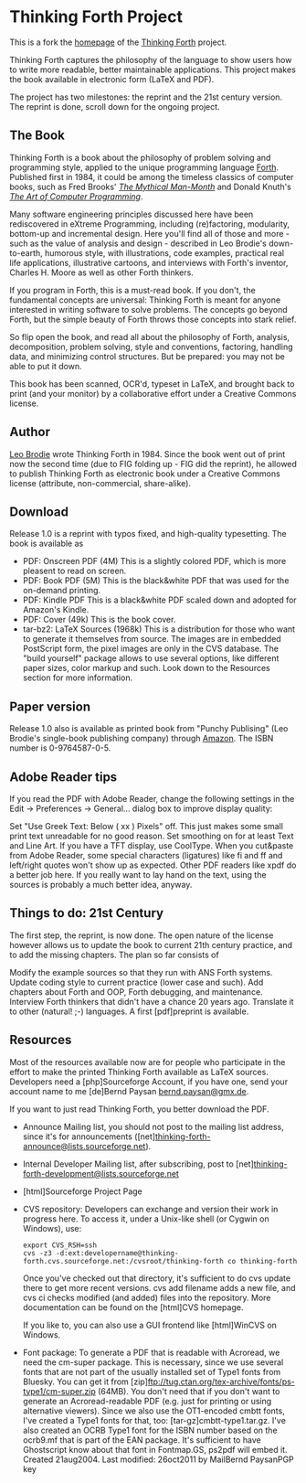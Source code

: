 # Thinking Forth Project
This is a fork the [homepage] of the [Thinking Forth] project.

Thinking Forth captures the philosophy of the language to show users how to write more readable, better maintainable applications. This project makes the book available in electronic form (LaTeX and PDF).

The project has two milestones: the reprint and the 21st century version. The reprint is done, scroll down for the ongoing project.

## The Book
Thinking Forth is a book about the philosophy of problem solving and programming style, applied to the unique programming language [Forth]. Published first in 1984, it could be among the timeless classics of computer books, such as Fred Brooks' _[The Mythical Man-Month]_ and Donald Knuth's _[The Art of Computer Programming]_.

Many software engineering principles discussed here have been rediscovered in eXtreme Programming, including (re)factoring, modularity, bottom-up and incremental design. Here you'll find all of those and more - such as the value of analysis and design - described in Leo Brodie's down-to-earth, humorous style, with illustrations, code examples, practical real life applications, illustrative cartoons, and interviews with Forth's inventor, Charles H. Moore as well as other Forth thinkers.

If you program in Forth, this is a must-read book. If you don't, the fundamental concepts are universal: Thinking Forth is meant for anyone interested in writing software to solve problems. The concepts go beyond Forth, but the simple beauty of Forth throws those concepts into stark relief.

So flip open the book, and read all about the philosophy of Forth, analysis, decomposition, problem solving, style and conventions, factoring, handling data, and minimizing control structures. But be prepared: you may not be able to put it down.

This book has been scanned, OCR'd, typeset in LaTeX, and brought back to print (and your monitor) by a collaborative effort under a Creative Commons license.

## Author
[Leo Brodie] wrote Thinking Forth in 1984. Since the book went out of print now the second time (due to FIG folding up - FIG did the reprint), he allowed to publish Thinking Forth as electronic book under a Creative Commons license (attribute, non-commercial, share-alike).

## Download
Release 1.0 is a reprint with typos fixed, and high-quality typesetting. The book is available as

- PDF: Onscreen PDF (4M) This is a slightly colored PDF, which is more pleasent to read on screen.
- PDF: Book PDF (5M) This is the black&white PDF that was used for the on-demand printing.
- PDF: Kindle PDF This is a black&white PDF scaled down and adopted for Amazon's Kindle.
- PDF: Cover (49k) This is the book cover.
- tar-bz2: LaTeX Sources (1968k) This is a distribution for those who want to generate it themselves from source. The images are in embedded PostScript form, the pixel images are only in the CVS database. The "build yourself" package allows to use several options, like different paper sizes, color markup and such. Look down to the Resources section for more information.

## Paper version
Release 1.0 also is available as printed book from "Punchy Publising" (Leo Brodie's single-book publishing company) through [Amazon]. The ISBN number is 0-9764587-0-5.

## Adobe Reader tips
If you read the PDF with Adobe Reader, change the following settings in the Edit -> Preferences -> General... dialog box to improve display quality:

Set "Use Greek Text: Below ( xx ) Pixels" off. This just makes some small print text unreadable for no good reason.
Set smoothing on for at least Text and Line Art. If you have a TFT display, use CoolType.
When you cut&paste from Adobe Reader, some special characters (ligatures) like fi and ff and left/right quotes won't show up as expected. Other PDF readers like xpdf do a better job here. If you really want to lay hand on the text, using the sources is probably a much better idea, anyway.

## Things to do: 21st Century
The first step, the reprint, is now done. The open nature of the license however allows us to update the book to current 21th century practice, and to add the missing chapters. The plan so far consists of

Modify the example sources so that they run with ANS Forth systems.
Update coding style to current practice (lower case and such).
Add chapters about Forth and OOP, Forth debugging, and maintenance.
Interview Forth thinkers that didn't have a chance 20 years ago.
Translate it to other (natural! ;-) languages.
A first [pdf]preprint is available.

## Resources
Most of the resources available now are for people who participate in the effort to make the printed Thinking Forth available as LaTeX sources. Developers need a [php]Sourceforge Account, if you have one, send your account name to me [de]Bernd Paysan <bernd.paysan@gmx.de>.

If you want to just read Thinking Forth, you better download the PDF.

- Announce Mailing list, you should not post to the mailing list address, since it's for announcements ([net]thinking-forth-announce@lists.sourceforge.net).
- Internal Developer Mailing list, after subscribing, post to [net]thinking-forth-development@lists.sourceforge.net
- [html]Sourceforge Project Page
- CVS repository: Developers can exchange and version their work in progress here. To access it, under a Unix-like shell (or Cygwin on Windows), use:

      export CVS_RSH=ssh  
      cvs -z3 -d:ext:developername@thinking-forth.cvs.sourceforge.net:/cvsroot/thinking-forth co thinking-forth
  
  Once you've checked out that directory, it's sufficient to do cvs update there to get more recent versions. cvs add filename adds a new file, and cvs ci checks modified (and added) files into the repository. More documentation can be found on the [html]CVS homepage.

  If you like to, you can also use a GUI frontend like [html]WinCVS on Windows.

- Font package: To generate a PDF that is readable with Acroread, we need the cm-super package. This is necessary, since we use several fonts that are not part of the usually installed set of Type1 fonts from Bluesky. You can get it from [zip]ftp://tug.ctan.org/tex-archive/fonts/ps-type1/cm-super.zip (64MB). You don't need that if you don't want to generate an Acroread-readable PDF (e.g. just for printing or using alternative viewers). Since we also use the OT1-encoded cmbtt fonts, I've created a Type1 fonts for that, too: [tar-gz]cmbtt-type1.tar.gz. I've also created an OCRB Type1 font for the ISBN number based on the ocrb9.mf that is part of the EAN package. It's sufficient to have Ghostscript know about that font in Fontmap.GS, ps2pdf will embed it.
Created 21aug2004. Last modified: 26oct2011 by MailBernd PaysanPGP key

[homepage]: http://thinking-forth.sourceforge.net/
[Thinking Forth]: http://www.amazon.com/exec/obidos/ASIN/0976458705
[Amazon]: http://www.amazon.com/exec/obidos/ASIN/0976458705
[Forth]: http://en.wikipedia.org/wiki/Forth_programming_language
[The Mythical Man-Month]: http://www.amazon.com/exec/obidos/ASIN/0201835959
[The Art of Computer Programming]: http://www.amazon.com/exec/obidos/ASIN/0201485419
[Leo Brodie]: http://punchandbrodie.com/leo/
